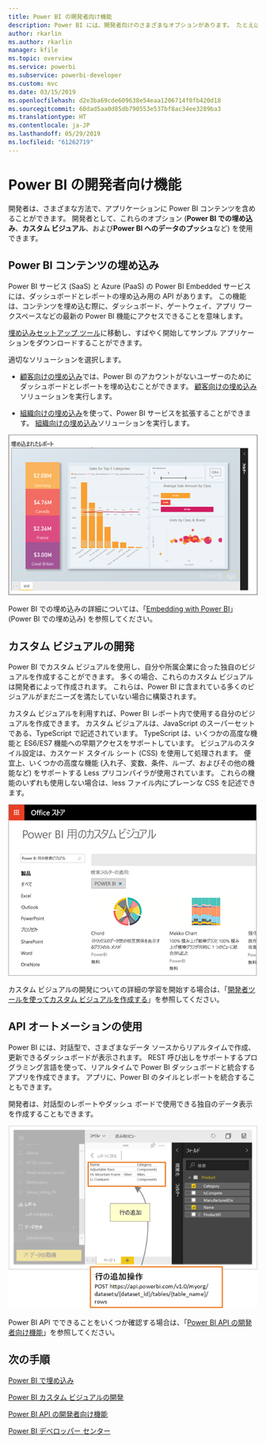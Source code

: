 ```yaml
---
title: Power BI の開発者向け機能
description: Power BI には、開発者向けのさまざまなオプションがあります。 たとえば、埋め込み、カスタム ビジュアル、ストリーミング データセットなどです。
author: rkarlin
ms.author: rkarlin
manager: kfile
ms.topic: overview
ms.service: powerbi
ms.subservice: powerbi-developer
ms.custom: mvc
ms.date: 03/15/2019
ms.openlocfilehash: d2e3ba69cde609638e54eaa1206714f0fb420d18
ms.sourcegitcommit: 60dad5aa0d85db790553e537bf8ac34ee3289ba3
ms.translationtype: HT
ms.contentlocale: ja-JP
ms.lasthandoff: 05/29/2019
ms.locfileid: "61262719"
---
```

# <a name="what-can-developers-do-with-power-bi"></a>Power BI の開発者向け機能

開発者は、さまざまな方法で、アプリケーションに Power BI コンテンツを含めることができます。 開発者として、これらのオプション (**Power BI での埋め込み**、**カスタム ビジュアル**、および**Power BI へのデータのプッシュ**など) を使用できます。

## <a name="embedding-power-bi-content"></a>Power BI コンテンツの埋め込み

Power BI サービス (SaaS) と Azure (PaaS) の Power BI Embedded サービスには、ダッシュボードとレポートの埋め込み用の API があります。 この機能は、コンテンツを埋め込む際に、ダッシュボード、ゲートウェイ、アプリ ワークスペースなどの最新の Power BI 機能にアクセスできることを意味します。

[埋め込みセットアップ ツール](https://aka.ms/embedsetup)に移動し、すばやく開始してサンプル アプリケーションをダウンロードすることができます。

適切なソリューションを選択します。

* [顧客向けの埋め込み](embedding.md#embedding-for-your-customers)では、Power BI のアカウントがないユーザーのためにダッシュボードとレポートを埋め込むことができます。 [顧客向けの埋め込み](https://aka.ms/embedsetup/AppOwnsData)ソリューションを実行します。

* [組織向けの埋め込み](embedding.md#embedding-for-your-organization)を使って、Power BI サービスを拡張することができます。 [組織向けの埋め込み](https://aka.ms/embedsetup/UserOwnsData)ソリューションを実行します。

![PBIE サンプル](media/what-can-you-do/what-can-you-do-02.png)

Power BI での埋め込みの詳細については、「[Embedding with Power BI](embedding.md)」 (Power BI での埋め込み) を参照してください。

## <a name="developing-custom-visuals"></a>カスタム ビジュアルの開発

Power BI でカスタム ビジュアルを使用し、自分や所属企業に合った独自のビジュアルを作成することができます。 多くの場合、これらのカスタム ビジュアルは開発者によって作成されます。 これらは、Power BI に含まれている多くのビジュアルがまだニーズを満たしていない場合に構築されます。

カスタム ビジュアルを利用すれば、Power BI レポート内で使用する自分のビジュアルを作成できます。 カスタム ビジュアルは、JavaScript のスーパーセットである、TypeScript で記述されています。 TypeScript は、いくつかの高度な機能と ES6/ES7 機能への早期アクセスをサポートしています。 ビジュアルのスタイル設定は、カスケード スタイル シート (CSS) を使用して処理されます。 便宜上、いくつかの高度な機能 (入れ子、変数、条件、ループ、およびその他の機能など) をサポートする Less プリコンパイラが使用されています。 これらの機能のいずれも使用しない場合は、less ファイル内にプレーンな CSS を記述できます。

![CV サンプル](media/what-can-you-do/powerbi-custom-visual-store.png)

カスタム ビジュアルの開発についての詳細の学習を開始する場合は、「[開発者ツールを使ってカスタム ビジュアルを作成する](custom-visual-develop-tutorial.md)」を参照してください。

## <a name="using-api-automation"></a>API オートメーションの使用

Power BI には、対話型で、さまざまなデータ ソースからリアルタイムで作成、更新できるダッシュボードが表示されます。 REST 呼び出しをサポートするプログラミング言語を使って、リアルタイムで Power BI ダッシュボードと統合するアプリを作成できます。 アプリに、Power BI のタイルとレポートを統合することもできます。

開発者は、対話型のレポートやダッシュ ボードで使用できる独自のデータ表示を作成することもできます。

![サンプル データ をプッシュする](media/what-can-you-do/powerbi-push-data.png)

Power BI API でできることをいくつか確認する場合は、「[Power BI API の開発者向け機能](overview-of-power-bi-rest-api.md)」を参照してください。

## <a name="next-steps"></a>次の手順

[Power BI で埋め込み](embedding.md)  

[Power BI カスタム ビジュアルの開発](https://microsoft.github.io/PowerBI-visuals/docs/step-by-step-lab/developing-a-power-bi-custom-visual/)

[Power BI API の開発者向け機能](overview-of-power-bi-rest-api.md)

[Power BI デベロッパー センター](https://powerbi.microsoft.com/developers/)